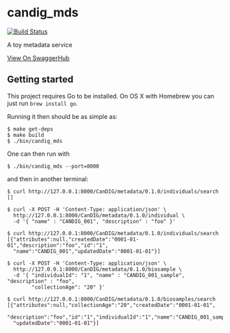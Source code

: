 # candig_mds

[![Build Status](https://travis-ci.org/ljdursi/candig_mds.svg?branch=master)](https://travis-ci.org/ljdursi/candig_mds)

A toy metadata service

[View On SwaggerHub](https://app.swaggerhub.com/apis/CanDIG/candig-metadata_api/0.1.0)

## Getting started

This project requires Go to be installed. On OS X with Homebrew you can just run `brew install go`.

Running it then should be as simple as:

```console
$ make get-deps
$ make build
$ ./bin/candig_mds
```

One can then run with

```console
$ ./bin/candig_mds --port=8000
```

and then in another terminal:

```console
$ curl http://127.0.0.1:8000/CanDIG/metadata/0.1.0/individuals/search
[]

$ curl -X POST -H 'Content-Type: application/json' \
  http://127.0.0.1:8000/CanDIG/metadata/0.1.0/individual \
  -d '{ "name" : "CANDIG_001", "description" : "foo" }'

$ curl http://127.0.0.1:8000/CanDIG/metadata/0.1.0/individuals/search
[{"attributes":null,"createdDate":"0001-01-01","description":"foo","id":"1",
  "name":"CANDIG_001","updatedDate":"0001-01-01"}]

$ curl -X POST -H 'Content-Type: application/json' \
  http://127.0.0.1:8000/CanDIG/metadata/0.1.0/biosample \
  -d '{ "individualId": "1", "name" : "CANDIG_001_sample", "description" : "foo",
        "collectionAge": "20" }'

$ curl http://127.0.0.1:8000/CanDIG/metadata/0.1.0/biosamples/search
[{"attributes":null,"collectionAge":"20","createdDate":"0001-01-01",
  "description":"foo","id":"1","individualId":"1","name":"CANDIG_001_sample",
  "updatedDate":"0001-01-01"}]
```
